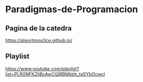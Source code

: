 # Paradigmas-de-Programacion
## Pagina de la catedra
https://algoritmos3ce.github.io/
## Playlist 
https://www.youtube.com/playlist?list=PLR0NFKZIjBcAwCQjRBMkbh_taSYbOcwcl
